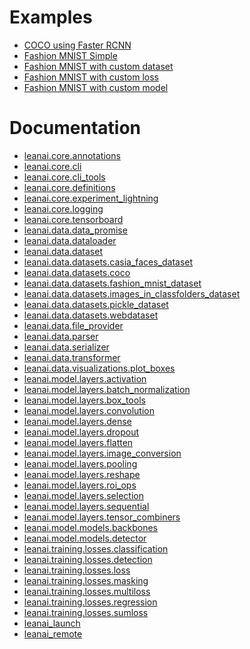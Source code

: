 
# Examples

* [COCO using Faster RCNN
](examples/coco_faster_rcnn.md)
* [Fashion MNIST Simple
](examples/mnist_simple.md)
* [Fashion MNIST with custom dataset
](examples/mnist_custom_dataset.md)
* [Fashion MNIST with custom loss
](examples/mnist_custom_loss.md)
* [Fashion MNIST with custom model
](examples/mnist_custom_model.md)


# Documentation

* [leanai.core.annotations
](leanai/core/annotations.md)
* [leanai.core.cli
](leanai/core/cli.md)
* [leanai.core.cli_tools
](leanai/core/cli_tools.md)
* [leanai.core.definitions
](leanai/core/definitions.md)
* [leanai.core.experiment_lightning
](leanai/core/experiment.md)
* [leanai.core.logging
](leanai/core/logging.md)
* [leanai.core.tensorboard
](leanai/core/tensorboard.md)
* [leanai.data.data_promise
](leanai/data/data_promise.md)
* [leanai.data.dataloader
](leanai/data/dataloader.md)
* [leanai.data.dataset
](leanai/data/dataset.md)
* [leanai.data.datasets.casia_faces_dataset
](leanai/data/datasets/casia_faces_dataset.md)
* [leanai.data.datasets.coco
](leanai/data/datasets/coco_dataset.md)
* [leanai.data.datasets.fashion_mnist_dataset
](leanai/data/datasets/fashion_mnist_dataset.md)
* [leanai.data.datasets.images_in_classfolders_dataset
](leanai/data/datasets/images_in_classfolders_dataset.md)
* [leanai.data.datasets.pickle_dataset
](leanai/data/datasets/pickled_dataset.md)
* [leanai.data.datasets.webdataset
](leanai/data/datasets/webdataset.md)
* [leanai.data.file_provider
](leanai/data/file_provider.md)
* [leanai.data.parser
](leanai/data/parser.md)
* [leanai.data.serializer
](leanai/data/serializer.md)
* [leanai.data.transformer
](leanai/data/transformer.md)
* [leanai.data.visualizations.plot_boxes
](leanai/data/visualizations/plot_boxes.md)
* [leanai.model.layers.activation
](leanai/model/layers/activation.md)
* [leanai.model.layers.batch_normalization
](leanai/model/layers/batch_normalization.md)
* [leanai.model.layers.box_tools
](leanai/model/layers/detection.md)
* [leanai.model.layers.convolution
](leanai/model/layers/convolution.md)
* [leanai.model.layers.dense
](leanai/model/layers/dense.md)
* [leanai.model.layers.dropout
](leanai/model/layers/dropout.md)
* [leanai.model.layers.flatten
](leanai/model/layers/flatten.md)
* [leanai.model.layers.image_conversion
](leanai/model/layers/image_conversion.md)
* [leanai.model.layers.pooling
](leanai/model/layers/pooling.md)
* [leanai.model.layers.reshape
](leanai/model/layers/reshape.md)
* [leanai.model.layers.roi_ops
](leanai/model/layers/roi_ops.md)
* [leanai.model.layers.selection
](leanai/model/layers/selection.md)
* [leanai.model.layers.sequential
](leanai/model/layers/sequential.md)
* [leanai.model.layers.tensor_combiners
](leanai/model/layers/tensor_combiners.md)
* [leanai.model.models.backbones
](leanai/model/modules/backbones.md)
* [leanai.model.models.detector
](leanai/model/modules/detector.md)
* [leanai.training.losses.classification
](leanai/training/losses/classification.md)
* [leanai.training.losses.detection
](leanai/training/losses/detection.md)
* [leanai.training.losses.loss
](leanai/training/losses/loss.md)
* [leanai.training.losses.masking
](leanai/training/losses/masking.md)
* [leanai.training.losses.multiloss
](leanai/training/losses/multiloss.md)
* [leanai.training.losses.regression
](leanai/training/losses/regression.md)
* [leanai.training.losses.sumloss
](leanai/training/losses/sumloss.md)
* [leanai_launch
](leanai/core/cli_launcher.md)
* [leanai_remote
](leanai/core/cli_remote.md)



